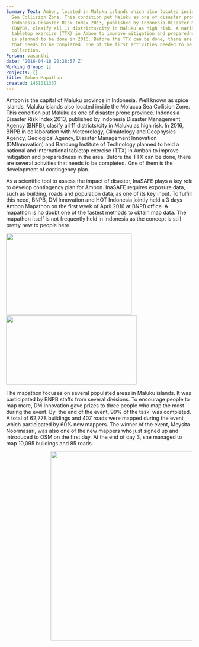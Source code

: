 ```yaml
---
Summary Text: Ambon, located in Maluku islands which also located inside the Molucca
  Sea Collision Zone. This condition put Maluku as one of disaster prone province.
  Indonesia Disaster Risk Index 2013, published by Indonesia Disaster Management Agency
  (BNPB), clasify all 11 districts/city in Maluku as high risk. A national and international
  tabletop exercise (TTX) in Ambon to improve mitigation and preparedness in the area
  is planned to be done in 2016. Before the TTX can be done, there are several activities
  that needs to be completed. One of the first activities needed to be done is data
  collection.
Person: vasanthi
date: '2016-04-18 20:28:57 Z'
Working Group: []
Projects: []
title: Ambon Mapathon
created: 1461011337
---
```

<p>Ambon is the capital of Maluku province in Indonesia. Well known as spice islands, Maluku islands also located inside the Molucca Sea Collision Zone. This condition put Maluku as one of disaster prone province. Indonesia Disaster Risk Index 2013, published by Indonesia Disaster Management Agency (BNPB), clasify all 11 districts/city in Maluku as high risk. In 2016, BNPB in collaboration with Meteorology, Climatology and Geophysics Agency, Geological Agency, Disaster Management Innovation (DMInnovation) and Bandung Institute of Technology planned to held a national and international tabletop exercise (TTX) in Ambon to improve mitigation and preparedness in the area. Before the TTX can be done, there are several activities that needs to be completed. One of them is the development of contingency plan.</p><p>As a scientific tool to assess the impact of disaster, InaSAFE plays a key role to develop contingency plan for Ambon. InaSAFE requires exposure data, such as building, roads and population data, as one of its key input. To fulfill this need, BNPB, DM Innovation and HOT Indonesia jointly held a 3 days Ambon Mapathon on the first week of April 2016 at BNPB office. A mapathon is no doubt one of the fastest methods to obtain map data. The mapathon itself is not frequently held in Indonesia as the concept is still pretty new to people here.</p><p><img class="image-large" src="/sites/default/files/styles/large/public/tasking%20ambon.png?itok=kxAVqoLo" alt="" width="339" height="219">&nbsp;<img class="image-large" src="/sites/default/files/styles/large/public/%23petaambon%207%20April_346pm.png?itok=zqDB8_Bo" alt="" width="352" height="186"></p><p>The mapathon focuses on several populated areas in Maluku islands. It was participated by BNPB staffs from several divisions. To encourage people to map more, DM Innovation gave prizes to three people who map the most during the event. By &nbsp;the end of the event, 99% of the task &nbsp;was completed. A total of 62,778 buildings and 407 roads were mapped during the event which participated by 60% new mappers. The winner of the event, Meysita Noormasari, was also one of the new mappers who just signed up and introduced to OSM on the first day. At the end of day 3, she managed to map 10,095 buildings and 85 roads.</p><p style="padding-left: 120px;"><img class="image-large" src="/sites/default/files/styles/large/public/Ambon%20Mapathon.jpg?itok=ZZ10M-mT" alt="" width="510" height="510">&nbsp;</p>

